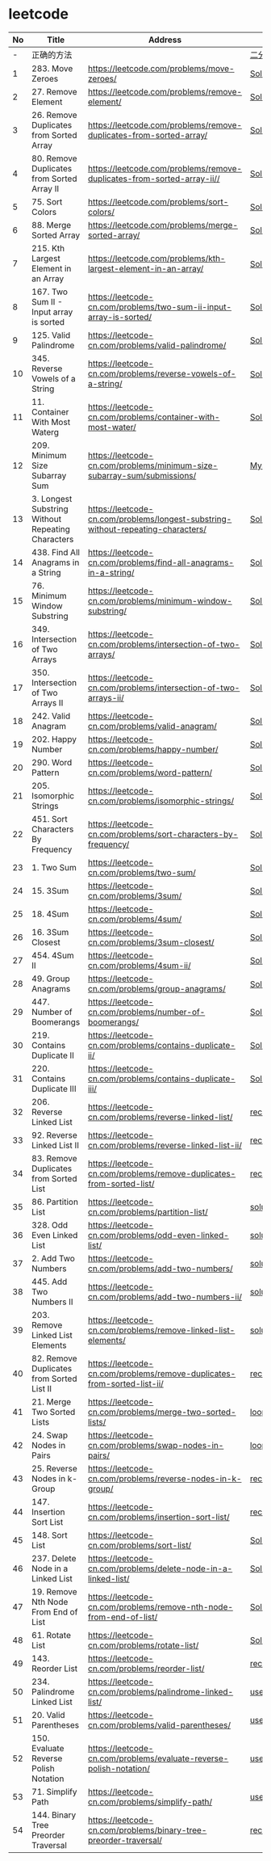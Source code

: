 # leetcode

| No | Title | Address | Solution | Topic | Time |
| ------ | ------ | ------ | ------ | ------ | ------ |
| - | 正确的方法 |  | [二分查找法](./src/main/java/com/learning/BinarySearch.java) |
| 1 | 283. Move Zeroes |https://leetcode.com/problems/move-zeroes/|[Solution1](./src/main/java/com/learning/_283/Solution.java),[Solution2](./src/main/java/com/learning/_283/Solution2.java)| array |
| 2 | 27. Remove Element |https://leetcode.com/problems/remove-element/|[Solution](./src/main/java/com/learning/_27/Solution.java)| array |
| 3 | 26. Remove Duplicates from Sorted Array |https://leetcode.com/problems/remove-duplicates-from-sorted-array/|[Solution](./src/main/java/com/learning/_26/Solution.java),[Solution2](./src/main/java/com/learning/_26/Solution2.java)| array |
| 4 | 80. Remove Duplicates from Sorted Array II |https://leetcode.com/problems/remove-duplicates-from-sorted-array-ii//|[Solution2](./src/main/java/com/learning/_80/Solution2.java)| array |2020/3/28|
| 5 | 75. Sort Colors |https://leetcode.com/problems/sort-colors/|[Solution](./src/main/java/com/learning/_75/Solution.java),[Solution2](./src/main/java/com/learning/_75/Solution2.java)| array |2020/3/29|
| 6 | 88. Merge Sorted Array |https://leetcode.com/problems/merge-sorted-array/|[Solution](./src/main/java/com/learning/_88/Solution.java)| array |2020/3/31|
| 7 | 215. Kth Largest Element in an Array |https://leetcode.com/problems/kth-largest-element-in-an-array/|[Solution](./src/main/java/com/learning/_215/Solution.java),[Solution2](./src/main/java/com/learning/_215/Solution2.java),[最小堆的上浮/下沉/heapify](./src/main/java/com/learning/_215/Solution3.java)| array |2020/4/06~11|
| 8 | 167. Two Sum II - Input array is sorted |https://leetcode-cn.com/problems/two-sum-ii-input-array-is-sorted/|[Solution](./src/main/java/com/learning/_167/Solution.java),[Solution2](./src/main/java/com/learning/_167/Solution2.java)| array |2020/4/12|
| 9  | 125. Valid Palindrome |https://leetcode-cn.com/problems/valid-palindrome/|[Solution](./src/main/java/com/learning/_125/Solution.java),[Best](./src/main/java/com/learning/_125/Solution2.java),[2LineCode](./src/main/java/com/learning/_125/Solution3.java)| array |2020/4/12|
| 10 | 345. Reverse Vowels of a String |https://leetcode-cn.com/problems/reverse-vowels-of-a-string/|[Solution](./src/main/java/com/learning/_345/Solution.java),[不用list的效率较好](./src/main/java/com/learning/_345/Solution2.java)| array |2020/4/18|
| 11 | 11.  Container With Most Waterg |https://leetcode-cn.com/problems/container-with-most-water/|[Solution](./src/main/java/com/learning/_11/Solution.java)| array |2020/4/18|
| 12 | 209. Minimum Size Subarray Sum |https://leetcode-cn.com/problems/minimum-size-subarray-sum/submissions/|[MySolution_HardToUnderStand](./src/main/java/com/learning/_209/Solution.java),[EasyToUnderStand](./src/main/java/com/learning/_209/Solution2.java)| array |2020/4/19|
| 13 | 3. Longest Substring Without Repeating Characters |https://leetcode-cn.com/problems/longest-substring-without-repeating-characters/|[Solution](./src/main/java/com/learning/_3/Solution.java),[Solution2](./src/main/java/com/learning/_3/Solution2.java),[Solution3](./src/main/java/com/learning/_3/Solution3.java)| array,slide window |2020/4/23~24|
| 14 | 438. Find All Anagrams in a String |https://leetcode-cn.com/problems/find-all-anagrams-in-a-string/|[Solution](./src/main/java/com/learning/_438/Solution.java)| array,slide window |2020/4/25|
| 15 | 76. Minimum Window Substring |https://leetcode-cn.com/problems/minimum-window-substring/|[Solution](./src/main/java/com/learning/_76/Solution.java),[Solution2](./src/main/java/com/learning/_76/Solution2.java)| array,slide window |2020/5/7|
| 16 | 349. Intersection of Two Arrays |https://leetcode-cn.com/problems/intersection-of-two-arrays/|[Solution](./src/main/java/com/learning/_349/Solution.java)| query |2020/5/8|
| 17 | 350. Intersection of Two Arrays II |https://leetcode-cn.com/problems/intersection-of-two-arrays-ii/|[Solution](./src/main/java/com/learning/_350/Solution.java)| query |2020/5/8|
| 18 | 242. Valid Anagram |https://leetcode-cn.com/problems/valid-anagram/|[Solution](./src/main/java/com/learning/_242/Solution.java)| query |2020/5/9|
| 19 | 202. Happy Number |https://leetcode-cn.com/problems/happy-number/|[Solution](./src/main/java/com/learning/_202/Solution.java)| query |2020/5/9|
| 20 | 290. Word Pattern |https://leetcode-cn.com/problems/word-pattern/|[Solution](./src/main/java/com/learning/_290/Solution.java)| query |2020/5/9|
| 21 | 205. Isomorphic Strings |https://leetcode-cn.com/problems/isomorphic-strings/|[Solution](./src/main/java/com/learning/_205/Solution.java)| query |2020/5/9|
| 22 | 451. Sort Characters By Frequency |https://leetcode-cn.com/problems/sort-characters-by-frequency/|[Solution](./src/main/java/com/learning/_451/Solution.java)| query |2020/5/9|
| 23 | 1. Two Sum |https://leetcode-cn.com/problems/two-sum/|[Solution](./src/main/java/com/learning/_1/Solution.java)| query |2020/5/9|
| 24 | 15. 3Sum |https://leetcode-cn.com/problems/3sum/|[Solution](./src/main/java/com/learning/_15/Solution.java)| query |2020/5/9|
| 25 | 18. 4Sum |https://leetcode-cn.com/problems/4sum/|[Solution](./src/main/java/com/learning/_18/Solution.java)| query |2020/5/10|
| 26 | 16. 3Sum Closest |https://leetcode-cn.com/problems/3sum-closest/|[Solution](./src/main/java/com/learning/_16/Solution.java)| query |2020/5/11|
| 27 | 454. 4Sum II |https://leetcode-cn.com/problems/4sum-ii/|[Solution](./src/main/java/com/learning/_454/Solution.java)| query |2020/5/11|
| 28 | 49. Group Anagrams |https://leetcode-cn.com/problems/group-anagrams/|[Solution](./src/main/java/com/learning/_49/Solution.java)，[Solution2](./src/main/java/com/learning/_49/Solution2.java)| query |2020/5/11~13|
| 29 | 447. Number of Boomerangs |https://leetcode-cn.com/problems/number-of-boomerangs/|[Solution](./src/main/java/com/learning/_447/Solution.java)| query |2020/5/13|
| 30 | 219. Contains Duplicate II |https://leetcode-cn.com/problems/contains-duplicate-ii/|[Solution](./src/main/java/com/learning/_219/Solution.java)| query |2020/5/18|
| 31 | 220. Contains Duplicate III |https://leetcode-cn.com/problems/contains-duplicate-iii/|[Solution](./src/main/java/com/learning/_220/Solution.java)| query |2020/5/20|
| 32 | 206. Reverse Linked List |https://leetcode-cn.com/problems/reverse-linked-list/|[recursive](./src/main/java/com/learning/_206/Solution.java),[loop](./src/main/java/com/learning/_206/Solution2.java)| Linked List |2020/5/22|
| 33 | 92. Reverse Linked List II |https://leetcode-cn.com/problems/reverse-linked-list-ii/|[recursive](./src/main/java/com/learning/_92/Solution.java),[loop](./src/main/java/com/learning/_92/Solution2.java)| Linked List |2020/6/6|
| 34 | 83. Remove Duplicates from Sorted List |https://leetcode-cn.com/problems/remove-duplicates-from-sorted-list/|[recursive](./src/main/java/com/learning/_83/Solution2.java),[loop](./src/main/java/com/learning/_83/Solution.java)| Linked List |2020/6/7|
| 35 | 86. Partition List |https://leetcode-cn.com/problems/partition-list/|[solution](./src/main/java/com/learning/_86/Solution.java)| Linked List |2020/6/7|
| 36 | 328. Odd Even Linked List |https://leetcode-cn.com/problems/odd-even-linked-list/|[solution](./src/main/java/com/learning/_328/Solution.java)| Linked List |2020/6/3|
| 37 | 2. Add Two Numbers |https://leetcode-cn.com/problems/add-two-numbers/|[solution](./src/main/java/com/learning/_2/Solution.java)| Linked List |2020/6/13|
| 38 | 445. Add Two Numbers II |https://leetcode-cn.com/problems/add-two-numbers-ii/|[solution](./src/main/java/com/learning/_445/Solution.java)| Linked List |2020/6/13|
| 39 | 203. Remove Linked List Elements |https://leetcode-cn.com/problems/remove-linked-list-elements/|[solution](./src/main/java/com/learning/_203/Solution.java)| Linked List |2020/6/14|
| 40 | 82. Remove Duplicates from Sorted List II |https://leetcode-cn.com/problems/remove-duplicates-from-sorted-list-ii/|[recursive](./src/main/java/com/learning/_82/Solution2.java)| Linked List |2020/6/14|
| 41 | 21. Merge Two Sorted Lists |https://leetcode-cn.com/problems/merge-two-sorted-lists/|[loop](./src/main/java/com/learning/_21/Solution.java),[recursive](./src/main/java/com/learning/_21/Solution2.java)| Linked List |2020/6/14|
| 42 | 24. Swap Nodes in Pairs |https://leetcode-cn.com/problems/swap-nodes-in-pairs/|[loop](./src/main/java/com/learning/_24/Solution.java),[recursive](./src/main/java/com/learning/_24/Solution2.java)| Linked List |2020/6/14|
| 43 | 25. Reverse Nodes in k-Group |https://leetcode-cn.com/problems/reverse-nodes-in-k-group/|[recursive](./src/main/java/com/learning/_25/Solution2.java),[loop](./src/main/java/com/learning/_25/Solution.java)| Linked List |2020/6/14|
| 44 | 147. Insertion Sort List |https://leetcode-cn.com/problems/insertion-sort-list/|[recursive](./src/main/java/com/learning/_147/Solution.java)| Linked List |2020/6/14|
| 45 | 148. Sort List |https://leetcode-cn.com/problems/sort-list/|[Solution](./src/main/java/com/learning/_148/Solution.java)| Linked List |2020/7/5|
| 46 | 237. Delete Node in a Linked List |https://leetcode-cn.com/problems/delete-node-in-a-linked-list/|[Solution](./src/main/java/com/learning/_237/Solution.java)| Linked List |2020/7/6|
| 47 | 19. Remove Nth Node From End of List |https://leetcode-cn.com/problems/remove-nth-node-from-end-of-list/|[Solution](./src/main/java/com/learning/_19/Solution.java)| Linked List |2020/7/6|
| 48 | 61. Rotate List |https://leetcode-cn.com/problems/rotate-list/|[Solution](./src/main/java/com/learning/_61/Solution.java)| Linked List |2020/7/6|
| 49 | 143. Reorder List |https://leetcode-cn.com/problems/reorder-list/|[recursive](./src/main/java/com/learning/_143/Solution.java),[loop](./src/main/java/com/learning/_143/Solution2.java),[data structure](./src/main/java/com/learning/_143/Solution3.java)| Linked List |2020/7/9~10|
| 50 | 234. Palindrome Linked List |https://leetcode-cn.com/problems/palindrome-linked-list/|[useStack](./src/main/java/com/learning/_234/Solution.java),[flipBackHalf](./src/main/java/com/learning/_234/Solution2.java),[flipTheFrontHalf](./src/main/java/com/learning/_234/Solution3.java)| Linked List |2020/7/19|
| 51 | 20. Valid Parentheses |https://leetcode-cn.com/problems/valid-parentheses/|[useStack](./src/main/java/com/learning/_20/Solution.java),[Optimize](./src/main/java/com/learning/_20/SolutionLittleOptimize.java)| Stack |2020/7/19|
| 52 | 150. Evaluate Reverse Polish Notation |https://leetcode-cn.com/problems/evaluate-reverse-polish-notation/|[useStack](./src/main/java/com/learning/_150/Solution.java),[withoutStack](./src/main/java/com/learning/_150/Solution2.java)| Stack |2020/7/19|
| 53 | 71. Simplify Path |https://leetcode-cn.com/problems/simplify-path/|[useStack](./src/main/java/com/learning/_150/Solution.java)| Stack |2020/7/19|
| 54 | 144. Binary Tree Preorder Traversal |https://leetcode-cn.com/problems/binary-tree-preorder-traversal/|[recursive](./src/main/java/com/learning/_144/Solution.java),[withStack](./src/main/java/com/learning/_144/Solution2.java)| Stack |2020/7/19|